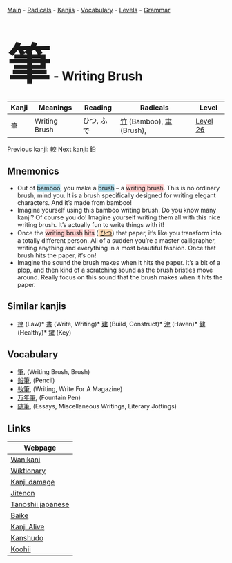 <style> bigfont {font-size: 100px}</style>
[Main](../index.md) -
[Radicals](../radicals.md) -
[Kanjis](../kanjis.md) -
[Vocabulary](../vocabulary.md) -
[Levels](../levels.md) -
[Grammar](../grammar.md)
# <bigfont> 筆</bigfont> - Writing Brush 

| Kanji | Meanings | Reading | Radicals | Level |
| --- | --- | --- | --- | --- |
| 筆 | Writing Brush | ひつ, ふで | [竹](../radicals/竹.md) (Bamboo), [聿](../radicals/聿.md) (Brush),  | [Level 26](../levels/wk_level26.md) |

Previous kanji: [較](較.md) Next kanji: [鉛](鉛.md) 

## Mnemonics
 * Out of <span style="background-color:#ADD8E6"> bamboo</span>, you make a <span style="background-color:#ADD8E6"> brush</span> – a <span style="background-color:#ffcccb"> writing brush</span>. This is no ordinary brush, mind you. It is a brush specifically designed for writing elegant characters. And it’s made from bamboo!
* Imagine yourself using this bamboo writing brush. Do you know many kanji? Of course you do! Imagine yourself writing them all with this nice writing brush. It’s actually fun to write things with it!
* Once the <span style="background-color:#ffcccb"> writing brush</span> <span style="background-color:#ffcccb"> hits</span> (<span style="background-color:#fed8b1"> [ひつ](https://jisho.org/search/ひつ)</span>) that paper, it’s like you transform into a totally different person. All of a sudden you’re a master calligrapher, writing anything and everything in a most beautiful fashion. Once that brush hits the paper, it’s on!
* Imagine the sound the brush makes when it hits the paper. It’s a bit of a plop, and then kind of a scratching sound as the brush bristles move around. Really focus on this sound that the brush makes when it hits the paper. 


## Similar kanjis
 * [律](律.md) (Law)* [書](書.md) (Write, Writing)* [建](建.md) (Build, Construct)* [津](津.md) (Haven)* [健](健.md) (Healthy)* [鍵](鍵.md) (Key)


## Vocabulary
 * [筆](../vocabulary/筆.md), (Writing Brush, Brush)
* [鉛筆](../vocabulary/筆.md), (Pencil)
* [執筆](../vocabulary/筆.md), (Writing, Write For A Magazine)
* [万年筆](../vocabulary/筆.md), (Fountain Pen)
* [随筆](../vocabulary/筆.md), (Essays, Miscellaneous Writings, Literary Jottings)



## Links 

| Webpage |
| --- |
| [Wanikani          ](https://www.wanikani.com/kanji/筆) |
| [Wiktionary        ](https://en.wiktionary.org/wiki/筆) |
| [Kanji damage      ](http://www.kanjidamage.com/kanji/search?utf8=✓&q=筆) |
| [Jitenon           ](https://jitenon.com/kanji/筆) |
| [Tanoshii japanese ](https://www.tanoshiijapanese.com/dictionary/kanji.cfm?k=筆) |
| [Baike             ](https://baike.baidu.com/item/筆) |
| [Kanji Alive       ](https://app.kanjialive.com/筆) |
| [Kanshudo          ](https://www.kanshudo.com/searchmn?q=筆) |
| [Koohii            ](https://kanji.koohii.com/study/kanji/筆) |
